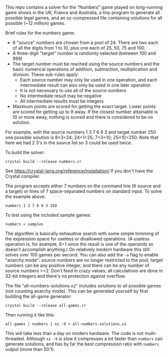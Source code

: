 This repo contains a solver for the "Numbers" game played on long-running game shows in the UK, France and Australia, a tiny program to generate all possible legal games, and an xz-compressed file containing solutions for all possible (~12 million) games.

Brief rules for the numbers game:

* 6 "source" numbers are chosen from a pool of 24. There are two each of all the digits from 1 to 10, plus one each of 25, 50, 75 and 100.
* A three-digit "target" number is randomly selected (between 100 and 999)
* The target number must be reached using the source numbers and the basic numerical operations of addition, subtraction, multiplication and division. These sub-rules apply:
  * Each source number may only be used in one operation, and each intermediate result can also only be used in one later operation
  * It is *not* necessary to use all of the source numbers
  * No intermediate result may be negative
  * All intermediate results must be integers
* Maximum points are scored for getting the exact target. Lower points are scored for getting up to 9 away. If the closest number attainable is 10 or more away, nothing is scored and there is considered to be no solution.
  
For example, with the source numbers 1 3 7 6 8 3 and target number 250 one possible solution is 8×3=24; 24+1=25; 7+3=10; 25×10=250. Note that here we had 2 3's in the source list so 3 could be used twice.

To build the solver:

    crystal build --release numbers.cr

See https://crystal-lang.org/reference/installation/ if you don't have the Crystal compiler.

The program accepts either 7 numbers on the command line (6 source and a target) or lines of 7 space-separated numbers on standard input. To solve the example above:

    numbers 1 3 7 6 8 3 250

To test using the included sample games:

    numbers < samples
    
The algorithm is basically exhaustive search with some simple trimming of the expression space for useless or disallowed operations. (A useless operation is, for example, 6÷1 since the result is one of the operands so doesn't accomplish anything.) On relatively modern hardware this still solves over 100 games per second. You can also add the `-a` flag to enable "anarchy mode": source numbers are no longer restricted to the pool, target numbers can be any positive integer, and there can be any number of source numbers >=2. Don't feed in crazy values; all calculations are done in 32-bit integers and there's no protection against overflow.
    
The file "all-numbers-solutions.xz" includes solutions to all possible games (not counting anarchy mode). This can be generated yourself by first building the all-game generator:

    crystal build --release all-games.cr
    
Then running it like this:

    all-games | numbers | xz -9 > all-numbers-solutions.xz

This will take less than a day on modern hardware. The code is not multi-threaded. Although `xz -9` is slow it compresses a lot faster than `numbers` can generate solutions, and has by far the best compression ratio with `numbers` output (more than 50:1).
